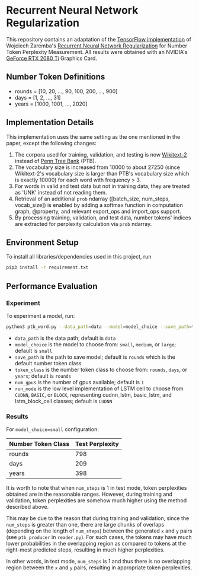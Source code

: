 # Recurrent Neural Network Regularization
This repository contains an adaptation of the [TensorFlow implementation](https://github.com/tensorflow/models/tree/master/tutorials/rnn/ptb) of Wojciech Zaremba's [Recurrent Neural Network Regularization](https://arxiv.org/abs/1409.2329) for Number Token Perplexity Measurement. All results were obtained with an NVIDIA's [GeForce RTX 2080 Ti](https://www.nvidia.com/en-us/geforce/graphics-cards/rtx-2080-ti/) Graphics Card.

## Number Token Definitions
- rounds = [10, 20, ..., 90, 100, 200, ..., 900]
- days = [1, 2, ..., 31]
- years = [1000, 1001, ..., 2020]

## Implementation Details
This implementation uses the same setting as the one mentioned in the paper, except the following changes:
1. The corpora used for training, validation, and testing is now [Wikitext-2](https://blog.einstein.ai/the-wikitext-long-term-dependency-language-modeling-dataset/) instead of [Penn Tree Bank](https://catalog.ldc.upenn.edu/LDC99T42) (PTB).
2. The vocabulary size is increased from 10000 to about 27250 (since Wikitext-2's vocabulary size is larger than PTB's vocabulary size which is exactly 10000) for each word with frequency > 3.
3. For words in valid and test data but not in training data, they are treated as 'UNK' instead of not reading them.
4. Retrieval of an additional `prob` ndarray ([batch_size, num_steps, vocab_size]) is enabled by adding a softmax function in computation graph, @property, and relevant export_ops and import_ops support.
5. By processing training, validation, and test data, number tokens' indices are extracted for perplexity calculation via `prob` ndarray.

## Environment Setup
To install all libraries/dependencies used in this project, run
```bash
pip3 install -r requirement.txt
```

## Performance Evaluation
### Experiment
To experiment a model, run:
```bash
python3 ptb_word.py --data_path=data --model=model_choice --save_path=token_class_name --token_class=token_class_name --num_gpus=num_gpus --run_mode=run_mode
```

- `data_path`      is the data path; default is `data`
- `model_choice`   is the model to choose from: `small`, `medium`, or `large`; default is `small`
- `save_path`      is the path to save model; default is `rounds` which is the default number token class
- `token_class`    is the number token class to choose from: `rounds`, `days`, or `years`; default is `rounds`
- `num_gpus`       is the number of gpus available; default is `1`
- `run_mode`       is the low level implementation of LSTM cell to choose from `CUDNN`, `BASIC`, or `BLOCK`, representing cudnn_lstm, basic_lstm, and lstm_block_cell classes; default is `CUDNN`

### Results
For `model_choice=small` configuration:

| Number Token Class | Test Perplexity|
|--------------------|----------------|
| rounds             | 798            |
| days               | 209            |
| years              | 398            |

It is worth to note that when `num_steps` is 1 in test mode, token perplexities obtained are in the reasonable ranges. However, during training and validation, token perplexities are somehow much higher using the method described above.

This may be due to the reason that during training and validation, since the `num_steps` is greater than one, there are large chunks of overlaps (depending on the length of `num_steps`) between the generated `x` and `y` pairs (see `ptb_producer` in `reader.py`). For such cases, the tokens may have much lower probabilities in the overlapping region as compared to tokens at the right-most predicted steps, resulting in much higher perplexities.

In other words, in test mode, `num_steps` is 1 and thus there is no overlapping region between the `x` and `y` pairs, resulting in appropriate token perplexities.
